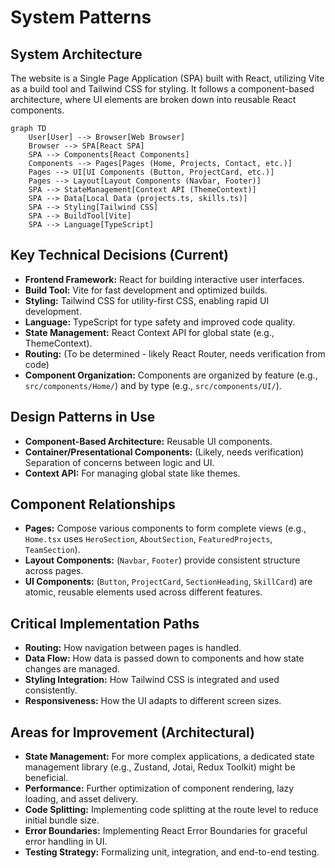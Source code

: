# System Patterns

## System Architecture
The website is a Single Page Application (SPA) built with React, utilizing Vite as a build tool and Tailwind CSS for styling. It follows a component-based architecture, where UI elements are broken down into reusable React components.

```mermaid
graph TD
    User[User] --> Browser[Web Browser]
    Browser --> SPA[React SPA]
    SPA --> Components[React Components]
    Components --> Pages[Pages (Home, Projects, Contact, etc.)]
    Pages --> UI[UI Components (Button, ProjectCard, etc.)]
    Pages --> Layout[Layout Components (Navbar, Footer)]
    SPA --> StateManagement[Context API (ThemeContext)]
    SPA --> Data[Local Data (projects.ts, skills.ts)]
    SPA --> Styling[Tailwind CSS]
    SPA --> BuildTool[Vite]
    SPA --> Language[TypeScript]
```

## Key Technical Decisions (Current)
- **Frontend Framework:** React for building interactive user interfaces.
- **Build Tool:** Vite for fast development and optimized builds.
- **Styling:** Tailwind CSS for utility-first CSS, enabling rapid UI development.
- **Language:** TypeScript for type safety and improved code quality.
- **State Management:** React Context API for global state (e.g., ThemeContext).
- **Routing:** (To be determined - likely React Router, needs verification from code)
- **Component Organization:** Components are organized by feature (e.g., `src/components/Home/`) and by type (e.g., `src/components/UI/`).

## Design Patterns in Use
- **Component-Based Architecture:** Reusable UI components.
- **Container/Presentational Components:** (Likely, needs verification) Separation of concerns between logic and UI.
- **Context API:** For managing global state like themes.

## Component Relationships
- **Pages:** Compose various components to form complete views (e.g., `Home.tsx` uses `HeroSection`, `AboutSection`, `FeaturedProjects`, `TeamSection`).
- **Layout Components:** (`Navbar`, `Footer`) provide consistent structure across pages.
- **UI Components:** (`Button`, `ProjectCard`, `SectionHeading`, `SkillCard`) are atomic, reusable elements used across different features.

## Critical Implementation Paths
- **Routing:** How navigation between pages is handled.
- **Data Flow:** How data is passed down to components and how state changes are managed.
- **Styling Integration:** How Tailwind CSS is integrated and used consistently.
- **Responsiveness:** How the UI adapts to different screen sizes.

## Areas for Improvement (Architectural)
- **State Management:** For more complex applications, a dedicated state management library (e.g., Zustand, Jotai, Redux Toolkit) might be beneficial.
- **Performance:** Further optimization of component rendering, lazy loading, and asset delivery.
- **Code Splitting:** Implementing code splitting at the route level to reduce initial bundle size.
- **Error Boundaries:** Implementing React Error Boundaries for graceful error handling in UI.
- **Testing Strategy:** Formalizing unit, integration, and end-to-end testing.
